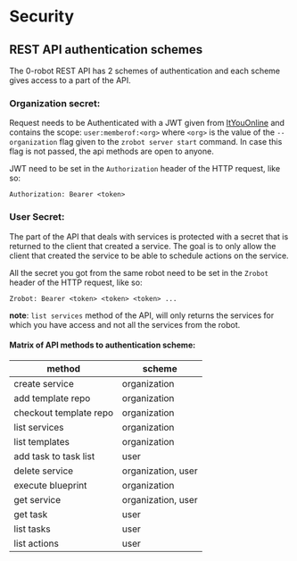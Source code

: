 # Security

## REST API authentication schemes
The 0-robot REST API has 2 schemes of authentication and each scheme gives access to a part of the API.

### Organization secret:  
Request needs to be Authenticated with a JWT given from [ItYouOnline](https://itsyou.online/) and contains the scope: `user:memberof:<org>` where `<org>` is the value of the `--organization` flag given to the `zrobot server start` command. In case this flag is not passed, the api methods are open to anyone.

JWT need to be set in the `Authorization` header of the HTTP request, like so:  
```
Authorization: Bearer <token>
````

### User Secret:
The part of the API that deals with services is protected with a secret that is returned to the client that created a service.  The goal is to only allow the client that created the service to be able to schedule actions on the service.

All the secret you got from the same robot need to be set in the `Zrobot` header of the HTTP request, like so:
```
Zrobot: Bearer <token> <token> <token> ...
````
**note**: `list services` method of the API, will only returns the services for which you have access and not all the services from the robot.

#### Matrix of API methods to authentication scheme:

| method | scheme |
|---|---|
|create service         |organization|
|add template repo      |organization|
|checkout template repo  |organization|
|list services          |organization|
|list templates         |organization|
|add task to task list  |user|
|delete service         |organization, user|
|execute blueprint      |organization|
|get service            |organization, user|
|get task               |user|
|list tasks             |user|
|list actions           |user|
